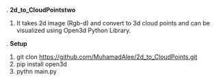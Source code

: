 . **2d_to_CloudPointstwo**

1) It takes 2d image (Rgb-d) and convert to 3d cloud points and can be visualized using Open3d Python Library.

. **Setup**

1) git clon https://github.com/MuhamadAlee/2d_to_CloudPoints.git
2) pip install open3d
3) pythn main.py
